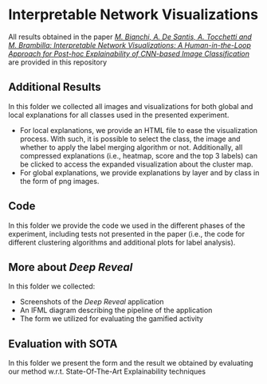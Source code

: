 # Interpretable Network Visualizations
All results obtained in the paper [*M. Bianchi, A. De Santis, A. Tocchetti and M. Brambilla: Interpretable Network Visualizations: A Human-in-the-Loop Approach for Post-hoc Explainability of CNN-based Image Classification*](https://www.ijcai.org/proceedings/2024/411) are provided in this repository

## Additional Results
In this folder we collected all images and visualizations for both global and local explanations for all classes used in the presented experiment.
- For local explanations, we provide an HTML file to ease the visualization process. With such, it is possible to select the class, the image and whether to apply the label merging algorithm or not. Additionally, all compressed explanations (i.e., heatmap, score and the top 3 labels) can be clicked to access the expanded visualization about the cluster map.
- For global explanations, we provide explanations by layer and by class in the form of png images.

## Code
In this folder we provide the code we used in the different phases of the experiment, including tests not presented in the paper (i.e., the code for different clustering algorithms and additional plots for label analysis).

## More about *Deep Reveal*
In this folder we collected:
- Screenshots of the *Deep Reveal* application
- An IFML diagram describing the pipeline of the application
- The form we utilized for evaluating the gamified activity

## Evaluation with SOTA
In this folder we present the form and the result we obtained by evaluating our method w.r.t. State-Of-The-Art Explainability techniques
